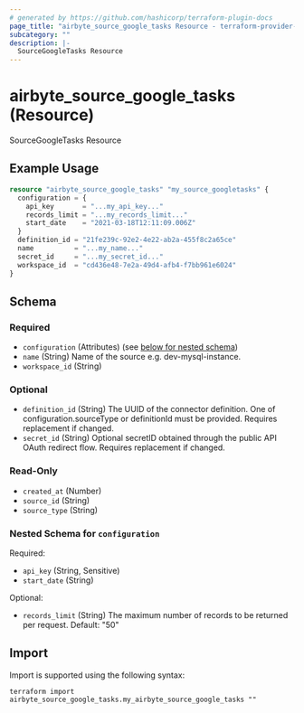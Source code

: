 ```yaml
---
# generated by https://github.com/hashicorp/terraform-plugin-docs
page_title: "airbyte_source_google_tasks Resource - terraform-provider-airbyte"
subcategory: ""
description: |-
  SourceGoogleTasks Resource
---
```


# airbyte_source_google_tasks (Resource)

SourceGoogleTasks Resource

## Example Usage

```terraform
resource "airbyte_source_google_tasks" "my_source_googletasks" {
  configuration = {
    api_key       = "...my_api_key..."
    records_limit = "...my_records_limit..."
    start_date    = "2021-03-18T12:11:09.006Z"
  }
  definition_id = "21fe239c-92e2-4e22-ab2a-455f8c2a65ce"
  name          = "...my_name..."
  secret_id     = "...my_secret_id..."
  workspace_id  = "cd436e48-7e2a-49d4-afb4-f7bb961e6024"
}
```

<!-- schema generated by tfplugindocs -->
## Schema

### Required

- `configuration` (Attributes) (see [below for nested schema](#nestedatt--configuration))
- `name` (String) Name of the source e.g. dev-mysql-instance.
- `workspace_id` (String)

### Optional

- `definition_id` (String) The UUID of the connector definition. One of configuration.sourceType or definitionId must be provided. Requires replacement if changed.
- `secret_id` (String) Optional secretID obtained through the public API OAuth redirect flow. Requires replacement if changed.

### Read-Only

- `created_at` (Number)
- `source_id` (String)
- `source_type` (String)

<a id="nestedatt--configuration"></a>
### Nested Schema for `configuration`

Required:

- `api_key` (String, Sensitive)
- `start_date` (String)

Optional:

- `records_limit` (String) The maximum number of records to be returned per request. Default: "50"

## Import

Import is supported using the following syntax:

```shell
terraform import airbyte_source_google_tasks.my_airbyte_source_google_tasks ""
```
